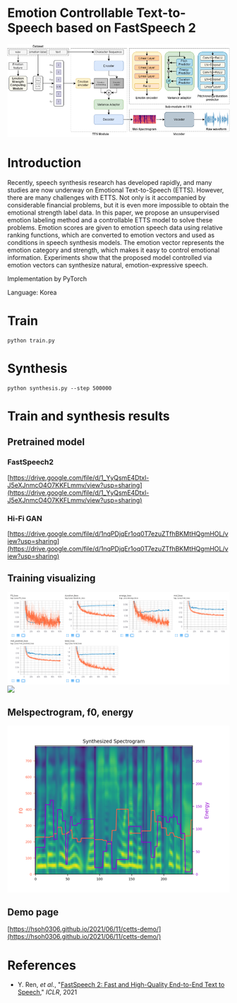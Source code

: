 # Emotion Controllable Text-to-Speech based on FastSpeech 2 

![](./assets/model.png)
# Introduction
Recently, speech synthesis research has developed rapidly, and many studies are now underway on Emotional Text-to-Speech (ETTS). However, there are many challenges with ETTS. Not only is it accompanied by considerable financial problems, but it is even more impossible to obtain the emotional strength label data. In this paper, we propose an unsupervised emotion labeling method and a controllable ETTS model to solve these problems. Emotion scores are given to emotion speech data using relative ranking functions, which are converted to emotion vectors and used as conditions in speech synthesis models. The emotion vector represents the emotion category and strength, which makes it easy to control emotional information. Experiments show that the proposed model controlled via emotion vectors can synthesize natural, emotion-expressive speech.

Implementation by PyTorch

Language: Korea

# Train
```
python train.py
```

# Synthesis
```
python synthesis.py --step 500000
```

# Train and synthesis results
## Pretrained model
### FastSpeech2 
[https://drive.google.com/file/d/1_YyQsmE4Dtxl-J5eXJnmcO4O7KKFLmmv/view?usp=sharing](https://drive.google.com/file/d/1_YyQsmE4Dtxl-J5eXJnmcO4O7KKFLmmv/view?usp=sharing)

### Hi-Fi GAN
[https://drive.google.com/file/d/1nqPDjqEr1oq0T7ezuZTfhBKMtHQgmHOL/view?usp=sharing](https://drive.google.com/file/d/1nqPDjqEr1oq0T7ezuZTfhBKMtHQgmHOL/view?usp=sharing)

## Training visualizing
![](./assets/tensorboard.png)
![](./assets/eval.gif)

## Melspectrogram, f0, energy
![](./assets/neu.png)

## Demo page
[https://hsoh0306.github.io/2021/06/11/cetts-demo/](https://hsoh0306.github.io/2021/06/11/cetts-demo/)


# References
- Y. Ren, *et al*., "[FastSpeech 2: Fast and High-Quality End-to-End Text to Speech](https://arxiv.org/abs/2006.04558)," *ICLR*, 2021
